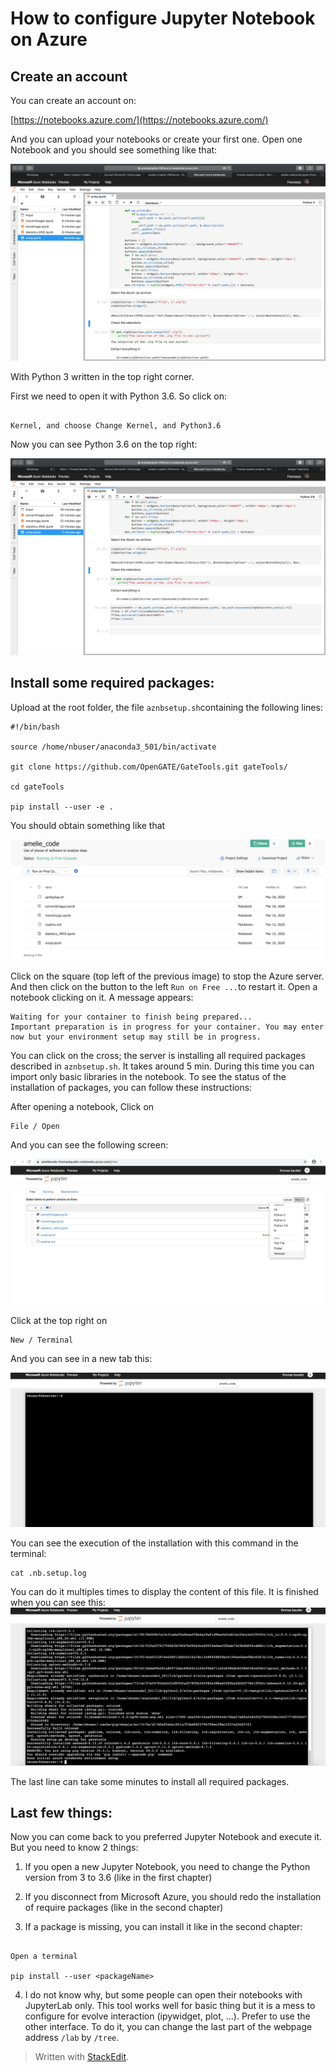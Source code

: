 
# How to configure Jupyter Notebook on Azure

## Create an account

You can create an account on:

[https://notebooks.azure.com/](https://notebooks.azure.com/)

And you can upload your notebooks or create your first one. Open one Notebook and you should see something like that:

![](pictures/jupyterNotebookAzure1.png)

With Python 3 written in the top right corner.

First we need to open it with Python 3.6. So click on:

```

Kernel, and choose Change Kernel, and Python3.6

```

Now you can see Python 3.6 on the top right:

![](pictures/jupyterNotebookAzure2.png)

## Install some required packages:

Upload at the root folder, the file ```aznbsetup.sh```containing the following lines:

```
#!/bin/bash
​
source /home/nbuser/anaconda3_501/bin/activate
​
git clone https://github.com/OpenGATE/GateTools.git gateTools/
​
cd gateTools
​
pip install --user -e .
```

You should obtain something like that
  
![](pictures/jupyterNotebookAzure5.png)

Click on the square (top left of the previous image) to stop the Azure server. And then click on the button to the left ```Run on Free ...```to restart it. Open a notebook clicking on it. A message appears:

```
Waiting for your container to finish being prepared...
Important preparation is in progress for your container. You may enter now but your environment setup may still be in progress.
```

You can click on the cross; the server is installing all required packages described in ```aznbsetup.sh```. It takes around 5 min. During this time you can import only basic libraries in the notebook. To see the status of the installation of packages, you can follow these instructions:

After opening a notebook, Click on
````
File / Open
````

And you can see the following screen:

![](pictures/jupyterNotebookAzure3.png)

Click at the top right on

```
New / Terminal
```

And you can see in a new tab this:

![](pictures/jupyterNotebookAzure4.png)

You can see the execution of the installation with this command in the terminal:

```
cat .nb.setup.log
```

You can do it multiples times to display the content of this file. It is finished when you can see this:
![](pictures/jupyterNotebookAzure6.png)


  

The last line can take some minutes to install all required packages.

  

## Last few things:

  

Now you can come back to you preferred Jupyter Notebook and execute it. But you need to know 2 things:

1. If you open a new Jupyter Notebook, you need to change the Python version from 3 to 3.6 (like in the first chapter)

2.  If you disconnect from Microsoft Azure, you should redo the installation of require packages (like in the second chapter)

3. If a package is missing, you can install it like in the second chapter:

```

Open a terminal

pip install --user <packageName>

```

 4. I do not know why, but some people can open their notebooks with JupyterLab only. This tool works well for basic thing but it is a mess to configure for evolve interaction (ipywidget, plot, ...). Prefer to use the other interface. To do it, you can change the last part of the webpage address ```/lab``` by ```/tree```. 

  

> Written with [StackEdit](https://stackedit.io/).

<!--stackedit_data:

eyJoaXN0b3J5IjpbMTM3ODE3OTY1NF19
<!--stackedit_data:
eyJoaXN0b3J5IjpbLTE0MjAyODYxMzUsMTAyNjgxMjk4Nl19
-->
